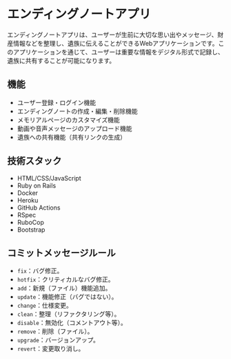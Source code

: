
# エンディングノートアプリ

エンディングノートアプリは、ユーザーが生前に大切な思い出やメッセージ、財産情報などを整理し、遺族に伝えることができるWebアプリケーションです。このアプリケーションを通じて、ユーザーは重要な情報をデジタル形式で記録し、遺族に共有することが可能になります。

## 機能

- ユーザー登録・ログイン機能
- エンディングノートの作成・編集・削除機能
- メモリアルページのカスタマイズ機能
- 動画や音声メッセージのアップロード機能
- 遺族への共有機能（共有リンクの生成）

## 技術スタック

- HTML/CSS/JavaScript
- Ruby on Rails
- Docker
- Heroku
- GitHub Actions
- RSpec
- RuboCop
- Bootstrap

## コミットメッセージルール

- `fix`：バグ修正。
- `hotfix`：クリティカルなバグ修正。
- `add`：新規（ファイル）機能追加。
- `update`：機能修正（バグではない）。
- `change`：仕様変更。
- `clean`：整理（リファクタリング等）。
- `disable`：無効化（コメントアウト等）。
- `remove`：削除（ファイル）。
- `upgrade`：バージョンアップ。
- `revert`：変更取り消し。

